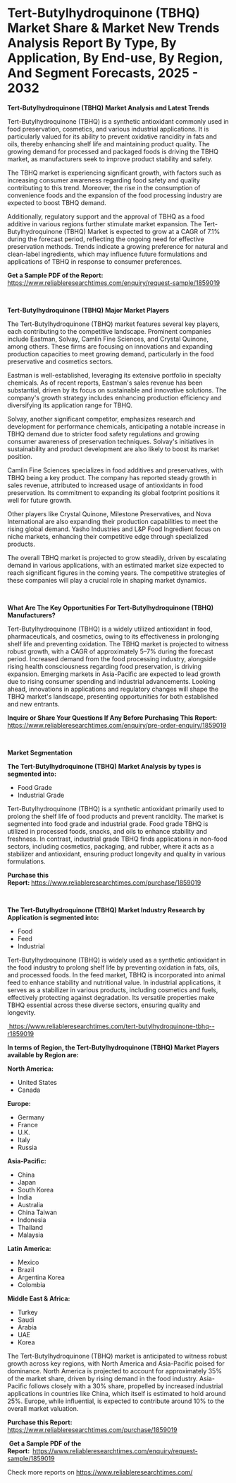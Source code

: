 <p><h1>Tert-Butylhydroquinone (TBHQ) Market Share & Market New Trends Analysis Report By Type, By Application, By End-use, By Region, And Segment Forecasts, 2025 - 2032</h1></p><p><strong>Tert-Butylhydroquinone (TBHQ) Market Analysis and Latest Trends</strong></p>
<p><p>Tert-Butylhydroquinone (TBHQ) is a synthetic antioxidant commonly used in food preservation, cosmetics, and various industrial applications. It is particularly valued for its ability to prevent oxidative rancidity in fats and oils, thereby enhancing shelf life and maintaining product quality. The growing demand for processed and packaged foods is driving the TBHQ market, as manufacturers seek to improve product stability and safety. </p><p>The TBHQ market is experiencing significant growth, with factors such as increasing consumer awareness regarding food safety and quality contributing to this trend. Moreover, the rise in the consumption of convenience foods and the expansion of the food processing industry are expected to boost TBHQ demand. </p><p>Additionally, regulatory support and the approval of TBHQ as a food additive in various regions further stimulate market expansion. The Tert-Butylhydroquinone (TBHQ) Market is expected to grow at a CAGR of 7.1% during the forecast period, reflecting the ongoing need for effective preservation methods. Trends indicate a growing preference for natural and clean-label ingredients, which may influence future formulations and applications of TBHQ in response to consumer preferences.</p></p>
<p><strong>Get a Sample PDF of the Report:&nbsp;</strong> <a href="https://www.reliableresearchtimes.com/enquiry/request-sample/1859019?utm_campaign=2204&utm_medium=2&utm_source=Github&utm_content=ia&utm_term=03022025&utm_id=tert-butylhydroquinone-tbhq">https://www.reliableresearchtimes.com/enquiry/request-sample/1859019</a></p>
<p>&nbsp;</p>
<p><strong>Tert-Butylhydroquinone (TBHQ) Major Market Players</strong></p>
<p><p>The Tert-Butylhydroquinone (TBHQ) market features several key players, each contributing to the competitive landscape. Prominent companies include Eastman, Solvay, Camlin Fine Sciences, and Crystal Quinone, among others. These firms are focusing on innovations and expanding production capacities to meet growing demand, particularly in the food preservative and cosmetics sectors.</p><p>Eastman is well-established, leveraging its extensive portfolio in specialty chemicals. As of recent reports, Eastman's sales revenue has been substantial, driven by its focus on sustainable and innovative solutions. The company's growth strategy includes enhancing production efficiency and diversifying its application range for TBHQ.</p><p>Solvay, another significant competitor, emphasizes research and development for performance chemicals, anticipating a notable increase in TBHQ demand due to stricter food safety regulations and growing consumer awareness of preservation techniques. Solvay's initiatives in sustainability and product development are also likely to boost its market position.</p><p>Camlin Fine Sciences specializes in food additives and preservatives, with TBHQ being a key product. The company has reported steady growth in sales revenue, attributed to increased usage of antioxidants in food preservation. Its commitment to expanding its global footprint positions it well for future growth.</p><p>Other players like Crystal Quinone, Milestone Preservatives, and Nova International are also expanding their production capabilities to meet the rising global demand. Yasho Industries and L&P Food Ingredient focus on niche markets, enhancing their competitive edge through specialized products.</p><p>The overall TBHQ market is projected to grow steadily, driven by escalating demand in various applications, with an estimated market size expected to reach significant figures in the coming years. The competitive strategies of these companies will play a crucial role in shaping market dynamics.</p></p>
<p>&nbsp;</p>
<p><strong>What Are The Key Opportunities For Tert-Butylhydroquinone (TBHQ) Manufacturers?</strong></p>
<p><p>Tert-Butylhydroquinone (TBHQ) is a widely utilized antioxidant in food, pharmaceuticals, and cosmetics, owing to its effectiveness in prolonging shelf life and preventing oxidation. The TBHQ market is projected to witness robust growth, with a CAGR of approximately 5–7% during the forecast period. Increased demand from the food processing industry, alongside rising health consciousness regarding food preservation, is driving expansion. Emerging markets in Asia-Pacific are expected to lead growth due to rising consumer spending and industrial advancements. Looking ahead, innovations in applications and regulatory changes will shape the TBHQ market's landscape, presenting opportunities for both established and new entrants.</p></p>
<p><strong>Inquire or Share Your Questions If Any Before Purchasing This Report:</strong> <a href="https://www.reliableresearchtimes.com/enquiry/pre-order-enquiry/1859019?utm_campaign=2204&utm_medium=2&utm_source=Github&utm_content=ia&utm_term=03022025&utm_id=tert-butylhydroquinone-tbhq">https://www.reliableresearchtimes.com/enquiry/pre-order-enquiry/1859019</a></p>
<p>&nbsp;</p>
<p><strong>Market Segmentation</strong></p>
<p><strong>The Tert-Butylhydroquinone (TBHQ) Market Analysis by types is segmented into:</strong></p>
<p><ul><li>Food Grade</li><li>Industrial Grade</li></ul></p>
<p><p>Tert-Butylhydroquinone (TBHQ) is a synthetic antioxidant primarily used to prolong the shelf life of food products and prevent rancidity. The market is segmented into food grade and industrial grade. Food grade TBHQ is utilized in processed foods, snacks, and oils to enhance stability and freshness. In contrast, industrial grade TBHQ finds applications in non-food sectors, including cosmetics, packaging, and rubber, where it acts as a stabilizer and antioxidant, ensuring product longevity and quality in various formulations.</p></p>
<p><strong>Purchase this Report:&nbsp;</strong><a href="https://www.reliableresearchtimes.com/purchase/1859019?utm_campaign=2204&utm_medium=2&utm_source=Github&utm_content=ia&utm_term=03022025&utm_id=tert-butylhydroquinone-tbhq">https://www.reliableresearchtimes.com/purchase/1859019</a></p>
<p>&nbsp;</p>
<p><strong>The Tert-Butylhydroquinone (TBHQ) Market Industry Research by Application is segmented into:</strong></p>
<p><ul><li>Food</li><li>Feed</li><li>Industrial</li></ul></p>
<p><p>Tert-Butylhydroquinone (TBHQ) is widely used as a synthetic antioxidant in the food industry to prolong shelf life by preventing oxidation in fats, oils, and processed foods. In the feed market, TBHQ is incorporated into animal feed to enhance stability and nutritional value. In industrial applications, it serves as a stabilizer in various products, including cosmetics and fuels, effectively protecting against degradation. Its versatile properties make TBHQ essential across these diverse sectors, ensuring quality and longevity.</p></p>
<p><a href="https://www.reliableresearchtimes.com/tert-butylhydroquinone-tbhq--r1859019?utm_campaign=2204&utm_medium=2&utm_source=Github&utm_content=ia&utm_term=03022025&utm_id=tert-butylhydroquinone-tbhq">&nbsp;https://www.reliableresearchtimes.com/tert-butylhydroquinone-tbhq--r1859019</a></p>
<p><strong>In terms of Region, the Tert-Butylhydroquinone (TBHQ) Market Players available by Region are:</strong></p>
<p>
    <p> <strong> North America: </strong>
        <ul>
            <li>United States</li>
            <li>Canada</li>
        </ul>
        </p> 
    <p> <strong> Europe: </strong>
        <ul>
            <li>Germany</li>
            <li>France</li>
            <li>U.K.</li>
            <li>Italy</li>
            <li>Russia</li>
        </ul>
        </p> 
    <p> <strong> Asia-Pacific: </strong>
        <ul>
            <li>China</li>
            <li>Japan</li>
            <li>South Korea</li>
            <li>India</li>
            <li>Australia</li>
            <li>China Taiwan</li>
            <li>Indonesia</li>
            <li>Thailand</li>
            <li>Malaysia</li>
        </ul>
        </p> 
    <p> <strong> Latin America: </strong>
        <ul>
            <li>Mexico</li>
            <li>Brazil</li>
            <li>Argentina Korea</li>
            <li>Colombia</li>
        </ul>
        </p> 
    <p> <strong> Middle East & Africa: </strong>
        <ul>
            <li>Turkey</li>
            <li>Saudi</li>
            <li>Arabia</li>
            <li>UAE</li>
            <li>Korea</li>
        </ul>
    </p>
    </p>
<p><p>The Tert-Butylhydroquinone (TBHQ) market is anticipated to witness robust growth across key regions, with North America and Asia-Pacific poised for dominance. North America is projected to account for approximately 35% of the market share, driven by rising demand in the food industry. Asia-Pacific follows closely with a 30% share, propelled by increased industrial applications in countries like China, which itself is estimated to hold around 25%. Europe, while influential, is expected to contribute around 10% to the overall market valuation.</p></p>
<p><strong>Purchase this Report: </strong><a href="https://www.reliableresearchtimes.com/purchase/1859019?utm_campaign=2204&utm_medium=2&utm_source=Github&utm_content=ia&utm_term=03022025&utm_id=tert-butylhydroquinone-tbhq">https://www.reliableresearchtimes.com/purchase/1859019</a></p>
<p>&nbsp;<strong>Get a Sample PDF of the Report:&nbsp;&nbsp;</strong><a href="https://www.reliableresearchtimes.com/enquiry/request-sample/1859019?utm_campaign=2204&utm_medium=2&utm_source=Github&utm_content=ia&utm_term=03022025&utm_id=tert-butylhydroquinone-tbhq">https://www.reliableresearchtimes.com/enquiry/request-sample/1859019</a></p>
<p><strong></strong></p>
<p>Check more reports on <a href="https://www.reliableresearchtimes.com/?utm_campaign=2204&utm_medium=2&utm_source=Github&utm_content=ia&utm_term=03022025&utm_id=tert-butylhydroquinone-tbhq">https://www.reliableresearchtimes.com/</a></p>